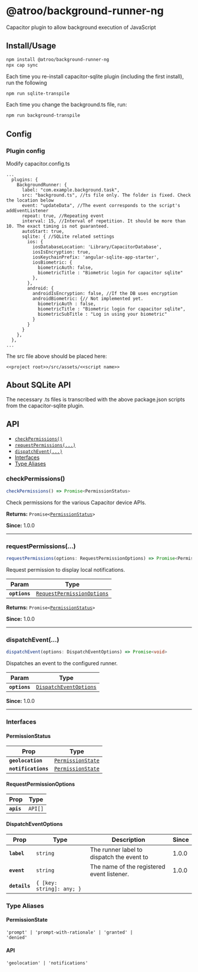 # @atroo/background-runner-ng
Capacitor plugin to allow background execution of JavaScript

## Install/Usage

```bash
npm install @atroo/background-runner-ng
npx cap sync
```

Each time you re-install capacitor-sqlite plugin (including the first install), run the following
```bash
npm run sqlite-transpile
```

Each time you change the background.ts file, run:
```bash
npm run background-transpile
```

## Config
### Plugin config
Modify capacitor.config.ts
```
...
  plugins: {
    BackgroundRunner: {
      label: "com.example.background.task",
      src: "background.ts", //ts file only. The folder is fixed. Check the location below
      event: "updateData", //The event corresponds to the script's addEventListener
      repeat: true, //Repeating event
      interval: 15, //Interval of repetition. It should be more than 10. The exact timing is not guaranteed.
      autoStart: true,
      sqlite: { //SQLite related settings
        ios: {
          iosDatabaseLocation: 'Library/CapacitorDatabase',
          iosIsEncryption: true,
          iosKeychainPrefix: 'angular-sqlite-app-starter',
          iosBiometric: {
            biometricAuth: false,
            biometricTitle : "Biometric login for capacitor sqlite"
          },
        },
        android: {
          androidIsEncryption: false, //If the DB uses encryption
          androidBiometric: {// Not implemented yet.
            biometricAuth : false,
            biometricTitle : "Biometric login for capacitor sqlite",
            biometricSubTitle : "Log in using your biometric"
          }
        }
      }
    },
  },
...
```
The src file above should be placed here:
```
<<project root>>/src/assets/<<script name>>
```

## About SQLite API
The necessary .ts files is transcribed with the above package.json scripts from the capacitor-sqlite plugin.


## API

<docgen-index>

* [`checkPermissions()`](#checkpermissions)
* [`requestPermissions(...)`](#requestpermissions)
* [`dispatchEvent(...)`](#dispatchevent)
* [Interfaces](#interfaces)
* [Type Aliases](#type-aliases)

</docgen-index>

<docgen-api>
<!--Update the source file JSDoc comments and rerun docgen to update the docs below-->

### checkPermissions()

```typescript
checkPermissions() => Promise<PermissionStatus>
```

Check permissions for the various Capacitor device APIs.

**Returns:** <code>Promise&lt;<a href="#permissionstatus">PermissionStatus</a>&gt;</code>

**Since:** 1.0.0

--------------------


### requestPermissions(...)

```typescript
requestPermissions(options: RequestPermissionOptions) => Promise<PermissionStatus>
```

Request permission to display local notifications.

| Param         | Type                                                                          |
| ------------- | ----------------------------------------------------------------------------- |
| **`options`** | <code><a href="#requestpermissionoptions">RequestPermissionOptions</a></code> |

**Returns:** <code>Promise&lt;<a href="#permissionstatus">PermissionStatus</a>&gt;</code>

**Since:** 1.0.0

--------------------


### dispatchEvent(...)

```typescript
dispatchEvent(options: DispatchEventOptions) => Promise<void>
```

Dispatches an event to the configured runner.

| Param         | Type                                                                  |
| ------------- | --------------------------------------------------------------------- |
| **`options`** | <code><a href="#dispatcheventoptions">DispatchEventOptions</a></code> |

**Since:** 1.0.0

--------------------


### Interfaces


#### PermissionStatus

| Prop                | Type                                                        |
| ------------------- | ----------------------------------------------------------- |
| **`geolocation`**   | <code><a href="#permissionstate">PermissionState</a></code> |
| **`notifications`** | <code><a href="#permissionstate">PermissionState</a></code> |


#### RequestPermissionOptions

| Prop       | Type               |
| ---------- | ------------------ |
| **`apis`** | <code>API[]</code> |


#### DispatchEventOptions

| Prop          | Type                                 | Description                                | Since |
| ------------- | ------------------------------------ | ------------------------------------------ | ----- |
| **`label`**   | <code>string</code>                  | The runner label to dispatch the event to  | 1.0.0 |
| **`event`**   | <code>string</code>                  | The name of the registered event listener. | 1.0.0 |
| **`details`** | <code>{ [key: string]: any; }</code> |                                            |       |


### Type Aliases


#### PermissionState

<code>'prompt' | 'prompt-with-rationale' | 'granted' | 'denied'</code>


#### API

<code>'geolocation' | 'notifications'</code>

</docgen-api>
